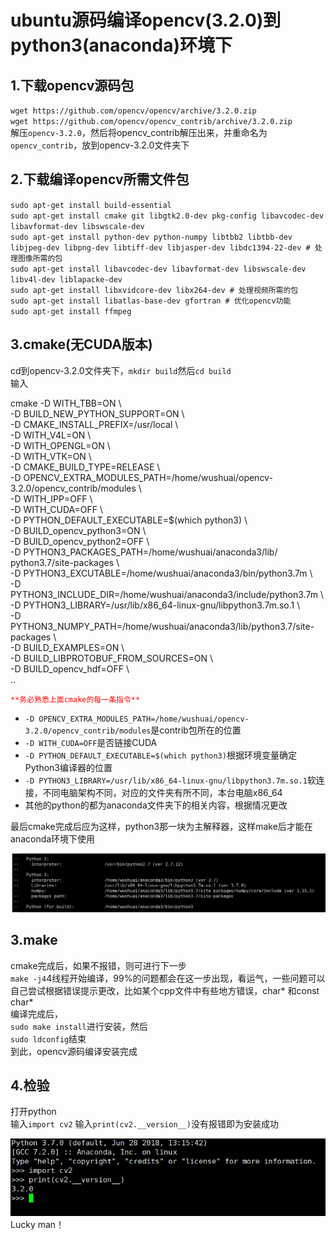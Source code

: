 # ubuntu源码编译opencv(3.2.0)到python3(anaconda)环境下
  
## 1.下载opencv源码包  

`wget https://github.com/opencv/opencv/archive/3.2.0.zip`  
`wget https://github.com/opencv/opencv_contrib/archive/3.2.0.zip`  
解压`opencv-3.2.0`，然后将opencv_contrib解压出来，并重命名为`opencv_contrib`，放到opencv-3.2.0文件夹下 
 
## 2.下载编译opencv所需文件包

`sudo apt-get install build-essential`  
`sudo apt-get install cmake git libgtk2.0-dev pkg-config libavcodec-dev libavformat-dev libswscale-dev`  
`sudo apt-get install python-dev python-numpy libtbb2 libtbb-dev libjpeg-dev libpng-dev libtiff-dev libjasper-dev libdc1394-22-dev # 处理图像所需的包`  
`sudo apt-get install libavcodec-dev libavformat-dev libswscale-dev libv4l-dev liblapacke-dev`  
`sudo apt-get install libxvidcore-dev libx264-dev # 处理视频所需的包`  
`sudo apt-get install libatlas-base-dev gfortran # 优化opencv功能`  
`sudo apt-get install ffmpeg`  

## 3.cmake(无CUDA版本)

cd到opencv-3.2.0文件夹下，`mkdir build`然后`cd build`  
输入
> 
cmake -D WITH\_TBB=ON \   
-D BUILD\_NEW\_PYTHON_SUPPORT=ON \  
-D CMAKE\_INSTALL\_PREFIX=/usr/local \  
-D WITH\_V4L=ON \  
-D WITH\_OPENGL=ON \  
-D WITH\_VTK=ON \  
-D CMAKE\_BUILD\_TYPE=RELEASE \  
-D OPENCV\_EXTRA\_MODULES_PATH=/home/wushuai/opencv-3.2.0/opencv\_contrib/modules \  
-D WITH\_IPP=OFF \  
-D WITH\_CUDA=OFF \  
-D PYTHON\_DEFAULT\_EXECUTABLE=$(which python3) \  
-D BUILD\_opencv\_python3=ON \  
-D BUILD\_opencv\_python2=OFF \  
-D PYTHON3\_PACKAGES\_PATH=/home/wushuai/anaconda3/lib/  python3.7/site-packages \  
-D PYTHON3\_EXCUTABLE=/home/wushuai/anaconda3/bin/python3.7m \  
-D PYTHON3\_INCLUDE\_DIR=/home/wushuai/anaconda3/include/python3.7m \  
-D PYTHON3\_LIBRARY=/usr/lib/x86_64-linux-gnu/libpython3.7m.so.1 \  
-D PYTHON3\_NUMPY\_PATH=/home/wushuai/anaconda3/lib/python3.7/site-packages \  
-D BUILD\_EXAMPLES=ON \  
-D BUILD\_LIBPROTOBUF\_FROM\_SOURCES=ON \  
-D BUILD\_opencv_hdf=OFF \  
..

<font color='red'>

	**务必熟悉上面cmake的每一条指令**  

</font>

 - `-D OPENCV_EXTRA_MODULES_PATH=/home/wushuai/opencv-3.2.0/opencv_contrib/modules`是contrib包所在的位置  
 - `-D WITH_CUDA=OFF`是否链接CUDA  
 - `-D PYTHON_DEFAULT_EXECUTABLE=$(which python3)`根据环境变量确定Python3编译器的位置  
 - `-D PYTHON3_LIBRARY=/usr/lib/x86_64-linux-gnu/libpython3.7m.so.1`软连接，不同电脑架构不同，对应的文件夹有所不同，本台电脑x86_64  
 - 其他的python的都为anaconda文件夹下的相关内容，根据情况更改   

最后cmake完成后应为这样，python3那一块为主解释器，这样make后才能在anaconda环境下使用  

![cmake_sucess](https://github.com/CloserWU/Interstellar_Document/raw/master/image/cmake.jpg)   

## 3.make

cmake完成后，如果不报错，则可进行下一步  
`make -j4`4线程开始编译，99%的问题都会在这一步出现，看运气，一些问题可以自己尝试根据错误提示更改，比如某个cpp文件中有些地方错误，char* 和const char*  
编译完成后，  
`sudo make install`进行安装，然后  
`sudo ldconfig`结束  
到此，opencv源码编译安装完成

## 4.检验

打开python  
输入`import cv2`
输入`print(cv2.__version__)`没有报错即为安装成功  

![make_sucess](https://github.com/CloserWU/Interstellar_Document/raw/master/image/sucess.jpg)  
Lucky man！
